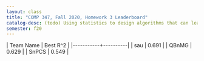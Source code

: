 ```yaml
---
layout: class
title: "COMP 347, Fall 2020, Homework 3 Leaderboard"
catalog-desc: (todo) Using statistics to design algorithms that can learn from data.
semester: f20
---
```


| Team Name | Best R^2 |
|-----------+----------|
| sau       |    0.691 |
| QBnMG     |    0.629 |
| SnPCS     |    0.549 |

